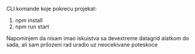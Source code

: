 CLI komande koje pokrecu projekat:

1) npm install
2) npm run start

Napominjem da nisam imao iskuistva sa devextreme datagrid alatkom do sada, ali sam prilozeni rad uradio uz neocekivane poteskoce
